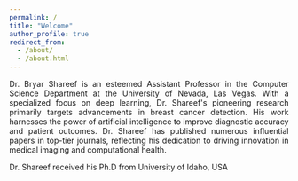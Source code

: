 ```yaml
---
permalink: /
title: "Welcome"
author_profile: true
redirect_from: 
  - /about/
  - /about.html
---
```


<p style="text-align:justify">Dr. Bryar Shareef is an esteemed Assistant Professor in the Computer Science Department at the University of Nevada, Las Vegas. With a specialized focus on deep learning, Dr. Shareef's pioneering research primarily targets advancements in breast cancer detection. His work harnesses the power of artificial intelligence to improve diagnostic accuracy and patient outcomes. Dr. Shareef has published numerous influential papers in top-tier journals, reflecting his dedication to driving innovation in medical imaging and computational health.</p>

Dr. Shareef received his Ph.D from University of Idaho, USA
